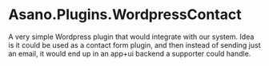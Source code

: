 # Asano.Plugins.WordpressContact

A very simple Wordpress plugin that would integrate with our system. Idea is it could be used as a contact form plugin, and then instead of sending just an email, it would end up in an app+ui backend a supporter could handle.
